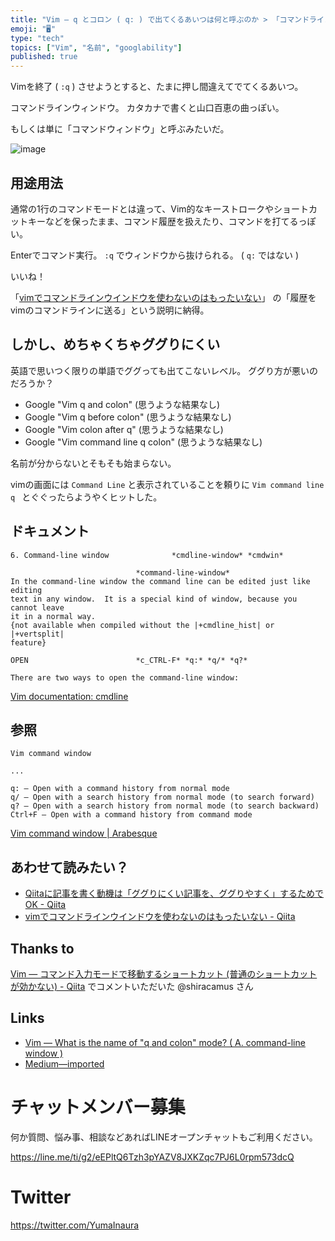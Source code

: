 ```yaml
---
title: "Vim — q とコロン ( q: ) で出てくるあいつは何と呼ぶのか > 「コマンドライン・ウィンドウ」らしい"
emoji: "🖥"
type: "tech"
topics: ["Vim", "名前", "googlability"]
published: true
---
```


Vimを終了 ( `:q` ) させようとすると、たまに押し間違えてでてくるあいつ。

コマンドラインウィンドウ。
カタカナで書くと山口百恵の曲っぽい。

もしくは単に「コマンドウィンドウ」と呼ぶみたいだ。

![image](https://user-images.githubusercontent.com/13635059/44454133-a8c8a780-a635-11e8-9611-6817ccd3d153.png)

## 用途用法

通常の1行のコマンドモードとは違って、Vim的なキーストロークやショートカットキーなどを保ったまま、コマンド履歴を扱えたり、コマンドを打てるっぽい。

Enterでコマンド実行。
`:q` でウィンドウから抜けられる。 ( `q:` ではない )


いいね！


「[vimでコマンドラインウインドウを使わないのはもったいない](https://qiita.com/shiena/items/d73ca1dd9d2855c98829)」 の「履歴をvimのコマンドラインに送る」という説明に納得。

## しかし、めちゃくちゃググりにくい

英語で思いつく限りの単語でググっても出てこないレベル。
ググり方が悪いのだろうか？

- Google "Vim q and colon" (思うような結果なし)
- Google "Vim q before colon" (思うような結果なし)
- Google "Vim colon after q" (思うような結果なし)
- Google "Vim command line q colon" (思うような結果なし)

名前が分からないとそもそも始まらない。

vimの画面には `Command Line` と表示されていることを頼りに `Vim command line q ` とぐぐったらようやくヒットした。

## ドキュメント


```
6. Command-line window				*cmdline-window* *cmdwin*

							*command-line-window*
In the command-line window the command line can be edited just like editing
text in any window.  It is a special kind of window, because you cannot leave
it in a normal way.
{not available when compiled without the |+cmdline_hist| or |+vertsplit|
feature}

OPEN						*c_CTRL-F* *q:* *q/* *q?*

There are two ways to open the command-line window:

```


[Vim documentation: cmdline](http://vimdoc.sourceforge.net/htmldoc/cmdline.html)

## 参照

```
Vim command window

...

q: — Open with a command history from normal mode
q/ — Open with a search history from normal mode (to search forward)
q? — Open with a search history from normal mode (to search backward)
Ctrl+F — Open with a command history from command mode
```

[Vim command window | Arabesque](https://sanctum.geek.nz/arabesque/vim-command-window/)

## あわせて読みたい？

- [Qiitaに記事を書く動機は「ググりにくい記事を、ググりやすく」するためでOK - Qiita](https://qiita.com/YumaInaura/items/e83df9a45836f7b2929b)
- [vimでコマンドラインウインドウを使わないのはもったいない - Qiita](https://qiita.com/shiena/items/d73ca1dd9d2855c98829)

## Thanks to

[Vim — コマンド入力モードで移動するショートカット (普通のショートカットが効かない) - Qiita](https://qiita.com/YumaInaura/items/2ca09661f5197386aae9) でコメントいただいた @shiracamus さん

## Links

- [Vim — What is the name of "q and colon" mode? ( A. command-line window )](https://gist.github.com/YumaInaura/8deb53846b8a9edf243b5589c5dda938)
- [Medium—imported](https://medium.com/supersonic-generation/vim-what-is-the-name-of-q-and-colon-mode-a-command-line-window-25bf42f8f776)








<!-- Update From Qiita API -->

# チャットメンバー募集


何か質問、悩み事、相談などあればLINEオープンチャットもご利用ください。

https://line.me/ti/g2/eEPltQ6Tzh3pYAZV8JXKZqc7PJ6L0rpm573dcQ





# Twitter


https://twitter.com/YumaInaura


<!-- Update From Qiita API -->


